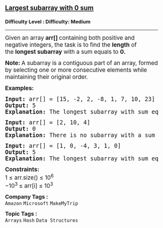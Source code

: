 <h2><a href="https://www.geeksforgeeks.org/problems/largest-subarray-with-0-sum/1?page=2&category=Arrays&sortBy=submissions">Largest subarray with 0 sum</a></h2><h3>Difficulty Level : Difficulty: Medium</h3><hr><div class="problems_problem_content__Xm_eO"><p><span style="font-size: 14pt;"><span style="font-size: 14pt;">Given an array </span><strong style="font-size: 14pt;">arr[] </strong><span style="font-size: 14pt;">containing both positive and negative integers, the task is to find the </span><strong style="font-size: 14pt;">length</strong><span style="font-size: 14pt;"> of the&nbsp;</span><span style="font-size: 18.6667px;"><strong>longest </strong></span><strong style="font-size: 14pt;">subarray</strong><span style="font-size: 14pt;"> with a sum equals to </span><strong style="font-size: 14pt;">0.</strong></span></p>
<p><span style="font-size: 14pt;"><strong style="font-size: 14pt;">Note:&nbsp;</strong><span style="font-size: 14pt;">A subarray is a contiguous part of an array, formed by selecting one or more consecutive elements while maintaining their original order.</span></span></p>
<p><span style="font-size: 14pt;"><strong>Examples:</strong></span></p>
<pre><span style="font-size: 14pt;"><strong>Input: </strong>arr[] = [15, -2, 2, -8, 1, 7, 10, 23]
<strong>Output: </strong>5<strong>
Explanation: </strong>The longest subarray with sum equals to 0 is [-2, 2, -8, 1, 7].</span></pre>
<pre><span style="font-size: 14pt;"><strong>Input: </strong>arr[] = [2, 10, 4]
<strong>Output: </strong>0<strong>
Explanation: </strong>There is no subarray with a sum of 0.</span></pre>
<pre><span style="font-size: 14pt;"><strong>Input: </strong>arr[] = [1, 0, -4, 3, 1, 0]
<strong>Output: </strong>5<strong>
Explanation: </strong>The longest subarray with sum equals to 0 is [0, -4, 3, 1, 0]</span></pre>
<p><span style="font-size: 14pt;"><strong>Constraints:</strong><br>1&nbsp;≤ arr.size() ≤ 10<sup>6<br></sup><span class="base"><span class="mord">−</span><span class="mord">1</span><span class="mord"><span class="mord">0</span><span class="msupsub"><span class="vlist-t"><span class="vlist-r"><span class="vlist"><sup><span class="sizing reset-size6 size3 mtight"><span class="mord mtight">3 </span></span></sup></span></span></span></span></span><span class="mrel">≤ </span></span><span class="base"><span class="mord text"><span class="mord">arr</span></span><span class="mopen">[</span><span class="mord mathnormal">i</span><span class="mclose">] </span><span class="mrel">≤ </span></span><span class="base"><span class="mord">1</span><span class="mord"><span class="mord">0</span><span class="msupsub"><span class="vlist-t"><span class="vlist-r"><span class="vlist"><sup><span class="sizing reset-size6 size3 mtight"><span class="mord mtight">3</span></span></sup></span></span></span></span></span></span></span></p></div><p><span style=font-size:18px><strong>Company Tags : </strong><br><code>Amazon</code>&nbsp;<code>Microsoft</code>&nbsp;<code>MakeMyTrip</code>&nbsp;<br><p><span style=font-size:18px><strong>Topic Tags : </strong><br><code>Arrays</code>&nbsp;<code>Hash</code>&nbsp;<code>Data Structures</code>&nbsp;